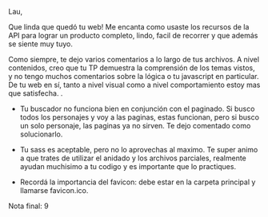 Lau, 

Que linda que quedó tu web! Me encanta como usaste los recursos de la API para lograr un producto completo, lindo, facil de recorrer y que además se siente muy tuyo.

Como siempre, te dejo varios comentarios a lo largo de tus archivos. A nivel contenidos, creo que tu TP demuestra la comprensión de los temas vistos, y no tengo muchos comentarios sobre la lógica o tu javascript en particular. De tu web en sí, tanto a nivel visual como a nivel comportamiento estoy mas que satisfecha. .

- Tu buscador no funciona bien en conjunción con el paginado. Si busco todos los personajes y voy a las paginas, estas funcionan, pero si busco un solo personaje, las paginas ya no sirven. Te dejo comentado como solucionarlo. 

- Tu sass es aceptable, pero no lo aprovechas al maximo. Te super animo a que trates de utilizar el anidado y los archivos parciales, realmente ayudan muchisimo a tu codigo y es importante que lo practiques. 

- Recordá la importancia del favicon: debe estar en la carpeta principal y llamarse favicon.ico. 

Nota final: 9